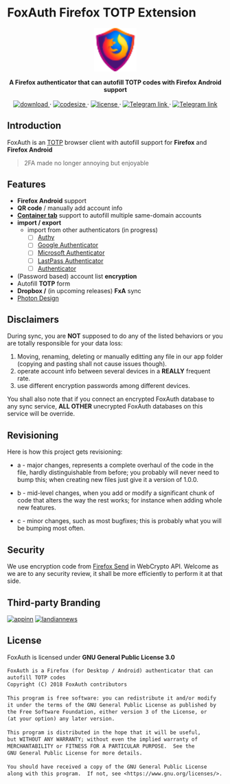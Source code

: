 # FoxAuth Firefox TOTP Extension

<div align='center'>
  <img width='20%' height='20%' src='foxauth.svg'></img>
  <p>
  <strong>A Firefox authenticator that can autofill TOTP codes with Firefox Android support</strong>
  <br>
  <br>
    <a href='https://addons.mozilla.org/firefox/addon/foxauth/'>
      <img src='https://img.shields.io/amo/v/foxauth.svg?style=flat-square' alt='download' />
    </a>
  ·
    <a href="https://github.com/FoxAuth/FoxAuth/">
      <img src="https://img.shields.io/github/languages/code-size/FoxAuth/FoxAuth.svg?style=flat-square" alt="codesize" />
    </a>
  ·
    <a href="https://www.gnu.org/licenses/gpl-3.0.html">
      <img src="https://img.shields.io/github/license/FoxAuth/FoxAuth.svg?style=flat-square" alt="license" />
    </a>
  </a>
  ·
    <a href="https://t.me/joinchat/Flgxfkm5Q2c8JayWirYTmA">
      <img src="https://img.shields.io/badge/Telegram-Join%20Chat-red.svg?style=flat-square" alt="Telegram link" />
    </a>
      ·
    <a href="https://gitter.im/FoxAuth/Lobby">
      <img src="https://img.shields.io/badge/Gitter-Join%20Chat-purple.svg?style=flat-square" alt="Telegram link" />
    </a>
</div>

## Introduction

FoxAuth is an [TOTP](https://wikipedia.org/wiki/Time-based_One-time_Password_algorithm) browser client with autofill support for __Firefox__ and __Firefox Android__

> 2FA made no longer annoying but enjoyable

## Features

- __Firefox Android__ support
- __QR code__ / manually add account info
- [__Container tab__](https://support.mozilla.org/en-US/kb/containers) support to autofill multiple same-domain accounts
- __import / export__
  - import from other authenticators (in progress)
    - [ ] [Authy](https://authy.com/)
    - [ ] [Google Authenticator](https://play.google.com/store/apps/details?id=com.google.android.apps.authenticator2)
    - [ ] [Microsoft Authenticator](https://play.google.com/store/apps/details?id=com.azure.authenticator)
    - [ ] [LastPass Authenticator](https://play.google.com/store/apps/details?id=com.lastpass.authenticator)
    - [ ] [Authenticator](https://github.com/Authenticator-Extension/Authenticator)

- (Password based) account list __encryption__
- Autofill __TOTP__ form
- __Dropbox /__ (in upcoming releases) __FxA__ sync
- [Photon Design](https://design.firefox.com/photon)

## Disclaimers

During sync, you are **NOT** supposed to do any of the listed behaviors or you are totally responsible for your data loss:

1. Moving, renaming, deleting or manually editting any file in our app folder (copying and pasting shall not cause issues though).
1. operate account info between several devices in a **REALLY** frequent rate.
1. use different encryption passwords among different devices.

You shall also note that if you connect an encrypted FoxAuth database to any sync service, **ALL OTHER** unecrypted FoxAuth databases on this service will be override.

## Revisioning

Here is how this project gets revisioning:

- a - major changes, represents a complete overhaul of the code in the file, hardly distinguishable from before; you probably will never need to bump this; when creating new files just give it a version of 1.0.0. 

- b - mid-level changes, when you add or modify a significant chunk of code that alters the way the rest works; for instance when adding whole new features.

- c - minor changes, such as most bugfixes; this is probably what you will be bumping most often.

## Security

We use encryption code from [Firefox Send](github.com/mozilla/send) in WebCrypto API. Welcome as we are to any security review, it shall be more efficiently to perform it at that side.

## Third-party Branding

<a href="https://www.appinn.com/foxauth/"><img src="https://img3.appinn.com/images/appinn-small.png" alt="appinn" width="96px"></a> <a href="https://www.landiannews.com/archives/52496.html"><img src="https://static.lancdn.com/landian/public/images/logo_388.png" alt="landiannews" width="96px"></a>

## License

FoxAuth is licensed under __GNU General Public License 3.0__

```plain
FoxAuth is a Firefox (for Desktop / Android) authenticator that can autofill TOTP codes
Copyright (C) 2018 FoxAuth contributors

This program is free software: you can redistribute it and/or modify
it under the terms of the GNU General Public License as published by
the Free Software Foundation, either version 3 of the License, or
(at your option) any later version.

This program is distributed in the hope that it will be useful,
but WITHOUT ANY WARRANTY; without even the implied warranty of
MERCHANTABILITY or FITNESS FOR A PARTICULAR PURPOSE.  See the
GNU General Public License for more details.

You should have received a copy of the GNU General Public License
along with this program.  If not, see <https://www.gnu.org/licenses/>.
```

